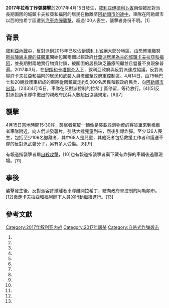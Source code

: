 **2017年拉希丁炸彈襲擊**於2017年4月15日發生，[敘利亞](https://zh.wikipedia.org/wiki/敘利亞 "wikilink")[伊德利卜省](../Page/伊德利卜省.md "wikilink")兩個被反對派長期圍困的城鎮卡夫拉亞和福阿的居民在撤離至[阿勒頗市的途中](https://zh.wikipedia.org/wiki/阿勒頗 "wikilink")，車隊在阿勒頗市以西的拉希丁區遭到[汽車炸彈襲擊](https://zh.wikipedia.org/wiki/汽車炸彈 "wikilink")，超過100人喪生，襲擊者身份不明。\[1\]

## 背景

[敘利亞內戰中](https://zh.wikipedia.org/wiki/敘利亞內戰 "wikilink")，反對派到2015年已攻佔[伊德利卜省](../Page/伊德利卜省.md "wikilink")絕大部分地區，由恐怖組織[努斯拉陣線主導的](https://zh.wikipedia.org/wiki/努斯拉陣線 "wikilink")[征服軍](../Page/征服軍.md "wikilink")開始包圍兩個以親政府[什葉派居民為主的城鎮卡夫拉亞和福阿](https://zh.wikipedia.org/wiki/什葉派 "wikilink")，並長期對兩地實行物資封鎖，被圍困的居民缺乏醫療照顧並且營養不良現象普遍。2017年3月，在[伊朗和](https://zh.wikipedia.org/wiki/伊朗 "wikilink")[卡塔爾介入下](https://zh.wikipedia.org/wiki/卡塔爾 "wikilink")，敘利亞政府與反對派達成協議，反對派容許卡夫拉亞和福阿的居民和武裝人員撤離至政府軍控制區。4月14日，由75輛巴士和20輛救護車組成的車隊從兩鎮載走約5,000名居民和親政府民兵，向[阿勒頗市出發](https://zh.wikipedia.org/wiki/阿勒頗 "wikilink")。\[2\]\[3\]4月15日，車隊在反對派控制的拉希丁區停留，等待放行。\[4\]\[5\]反對派投訴車隊中撤出的親政府民兵人數超出協議規定。\[6\]\[7\]

## 襲擊

4月15日當地時間15:30許，襲擊者駕駛一輛像是裝載救濟物資的客貨車來到撤離者車隊附近，向人們派發薯片，引誘大批兒童到來，然後引爆炸彈。至少126人喪生，包括至少109名撤離者，其中68人是兒童，其他死者包括救援工作者和護送車隊的反對派武裝分子，另有多人受傷。\[8\]\[9\]

有報道指襲擊者屬[自殺攻擊](https://zh.wikipedia.org/wiki/自殺攻擊 "wikilink")，\[10\]也有報道指襲擊者棄下藏有炸彈的車輛後逃離現場。\[11\]

## 事後

襲擊發生後，反對派容許撤離者車隊離開拉希丁，駛向政府軍控制的阿勒頗市。\[12\]撤走卡夫拉亞和福阿餘下人員的行動繼續進行。\[13\]

## 參考文獻

[Category:2017年叙利亚内战](https://zh.wikipedia.org/wiki/Category:2017年叙利亚内战 "wikilink") [Category:2017年屠杀](https://zh.wikipedia.org/wiki/Category:2017年屠杀 "wikilink") [Category:自杀式炸弹袭击](https://zh.wikipedia.org/wiki/Category:自杀式炸弹袭击 "wikilink")

1.

2.

3.

4.

5.

6.
7.
8.
9.

10.
11.

12.
13.